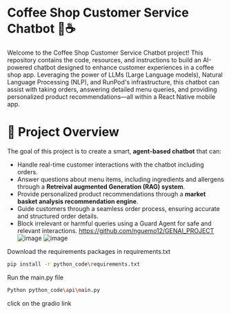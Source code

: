 
# Coffee Shop Customer Service Chatbot 🚀☕️

Welcome to the Coffee Shop Customer Service Chatbot project! This repository contains the code, resources, and instructions to build an AI-powered chatbot designed to enhance customer experiences in a coffee shop app. Leveraging the power of LLMs (Large Language models), Natural Language Processing (NLP), and RunPod's infrastructure, this chatbot can assist with taking orders, answering detailed menu queries, and providing personalized product recommendations—all within a React Native mobile app.

# 🎯 Project Overview
The goal of this project is to create a smart, **agent-based chatbot** that can:
* Handle real-time customer interactions with the chatbot including orders.
* Answer questions about menu items, including ingredients and allergens through a **Retreival augmented Generation (RAG) system**.
* Provide personalized product recommendations through a **market basket analysis recommendation engine**.
* Guide customers through a seamless order process, ensuring accurate and structured order details.
* Block irrelevant or harmful queries using a Guard Agent for safe and relevant interactions.
https://github.com/nguemo12/GENAI_PROJECT
![image](https://github.com/user-attachments/assets/a39c2d71-638e-4967-843b-6378295640fa)
![image](https://github.com/user-attachments/assets/db4a3475-c233-443f-b806-d00564add518)

Download the requirements packages in requirements.txt
```bash
pip install -r python_code\requirements.txt
```

Run the main.py file
```bash
Python python_code\api\main.py
```

click on the gradio link


